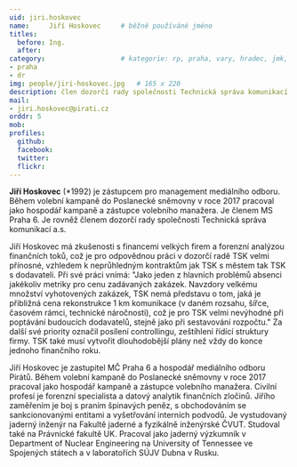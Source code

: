 ```yaml
---
uid: jiri.hoskovec
name:     Jiří Hoskovec  	# běžně používáné jméno
titles:
  before: Ing. 
  after:
category:                 	# kategorie: rp, praha, vary, hradec, jmk, senat
- praha
- dr
img: people/jiri-hoskovec.jpg   # 165 x 220
description: člen dozorčí rady společnosti Technická správa komunikací a.s., zástupce Mediálního odboru Pirátů      	# kratký popis, max 160 znaků
mail:
- jiri.hoskovec@pirati.cz
orddr: 5
mob:
profiles:
  github:       
  facebook:
  twitter: 		  
  flickr:		  
---
```


**Jiří Hoskovec** (*1992) je zástupcem pro management mediálního odboru. Během volební kampaně do Poslanecké sněmovny v roce 2017 pracoval jako hospodář kampaně a zástupce volebního manažera. Je členem MS Praha 6. Je rovněž členem dozorčí rady společnosti Technická správa komunikací a.s.

Jiří Hoskovec má zkušenosti s financemi velkých firem a forenzní analýzou finančních toků, což je pro odpovědnou práci v dozorčí radě TSK velmi přínosné, vzhledem k neprůhledným kontraktům jak TSK s městem tak TSK s dodavateli. Při své práci vnímá: "Jako jeden z hlavních problémů absenci jakékoliv metriky pro cenu zadávaných zakázek. Navzdory velkému množství vyhotovených zakázek, TSK nemá představu o tom, jaká je přibližná cena rekonstrukce 1 km komunikace (v daném rozsahu, šířce, časovém rámci, technické náročnosti), což je pro TSK velmi nevýhodné při poptávání budoucích dodavatelů, stejně jako při sestavování rozpočtu." Za další své priority označil posílení controllingu, zeštíhlení řídící struktury firmy. TSK také musí vytvořit dlouhodobější plány než vždy do konce jednoho finančního roku. 

Jiří Hoskovec je zastupitel MČ Praha 6 a hospodář mediálního odboru Pirátů. Během volební kampaně do Poslanecké sněmovny v roce 2017 pracoval jako hospodář kampaně a zástupce volebního manažera. Civilní profesí je forenzní specialista a datový analytik finančních zločinů. Jiřího zaměřením je boj s praním špinavých peněz, s obchodováním se sankcionovanými entitami a vyšetřování interních podvodů. Je vystudovaný jaderný inženýr na Fakultě jaderné a fyzikálně inženýrské ČVUT. Studoval také na Právnické fakultě UK. Pracoval jako jaderný výzkumník v Department of Nuclear Engineering na University of Tennessee ve Spojených státech a v laboratořích SÚJV Dubna v Rusku.

